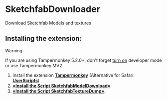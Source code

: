 # SketchfabDownloader


Download Sketchfab Models and textures

## Installing the extension:

> [!WARNING]
> If you are using Tampermonkey 5.2.0+, don't forget [turn on](https://www.tampermonkey.net/faq.php#Q209) developer mode or use Tampermonkey MV2



1. Install the extension **[Tampermonkey](https://www.tampermonkey.net/)** (Alternative for Safari: **[UserScripts](https://apps.apple.com/app/userscripts/id1463298887)**)
2. **[«Install the Script SketchfabModelDownload»](https://github.com/artemka-sh/SketchfabDownloader/raw/refs/heads/main/SketchfabModelDownload.user.js)**
2. **[«Install the Script SketchfabTextureDump»](https://github.com/artemka-sh/SketchfabDownloader/raw/refs/heads/main/SketchfabTextureDump.user.js).**
